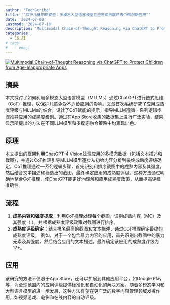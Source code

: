 ```yaml
---
author: 'TechScribe'
title: '"保护儿童网络安全：多模态大型语言模型在应用成熟度评级中的创新应用"'
date: '2024-07-08'
Lastmod: '2024-07-10'
description: 'Multimodal Chain-of-Thought Reasoning via ChatGPT to Protect Children from Age-Inappropriate Apps'
categories:
  - CS.AI
# tags:
#   - emoji
---
```


[![Multimodal Chain-of-Thought Reasoning via ChatGPT to Protect Children from Age-Inappropriate Apps](https://arxiv-research-1301205113.cos.ap-guangzhou.myqcloud.com/images/2407.06309v1.pdf_0.jpg)](https://arxiv.org/abs/2407.06309v1)

## 摘要

本文探讨了如何利用多模态大型语言模型（MLLMs）通过ChatGPT进行链式思维（CoT）推理，以保护儿童免受不适龄应用的影响。文章首次系统研究了应用成熟度评级与MLLMs的结合，设计了CoT赋能的提示，指导MLLM遵循一系列逻辑步骤推导应用的成熟度级别。通过在App Store收集的数据集上进行广泛实验，结果显示所提出的方法在不同LLM模型和多模态融合策略中均表现出色。<!--more-->

## 原理

本文提出的框架利用ChatGPT-4 Vision处理应用的多模态数据（包括文本描述和截图），并通过CoT推理引导MLLM模型逐步从初始内容分析到最终成熟度评级确定。CoT推理通过一系列逻辑步骤，首先识别和排序截图中的成熟内容及其强度，然后结合文本描述和筛选出的截图，最终确定应用的成熟度评级。这种方法通过明确地整合CoT推理，使ChatGPT能更好地理解和应用成熟度政策，从而提高评级准确性。

## 流程

1. **成熟内容和强度提取**：利用CoT推理处理每个截图，识别成熟内容（MC）及其强度（I），并根据成熟度评级政策对截图进行排序。
2. **成熟度评级确定**：结合排名最高的截图和文本描述，通过CoT推理确定最终的成熟度评级。
例如，对于一个包含暴力内容的应用，首先识别出截图中的暴力元素及其强度，然后结合应用的文本描述，最终确定该应用的成熟度评级为17+。

## 应用

该研究的方法不仅限于App Store，还可以扩展到其他应用平台，如Google Play等，为全球范围内的应用评级提供标准化和自动化的解决方案。随着多模态学习和大型语言模型的进一步发展，这种方法有望在更广泛的数字内容管理领域发挥作用，如视频游戏、电影和在线内容的自动评级。